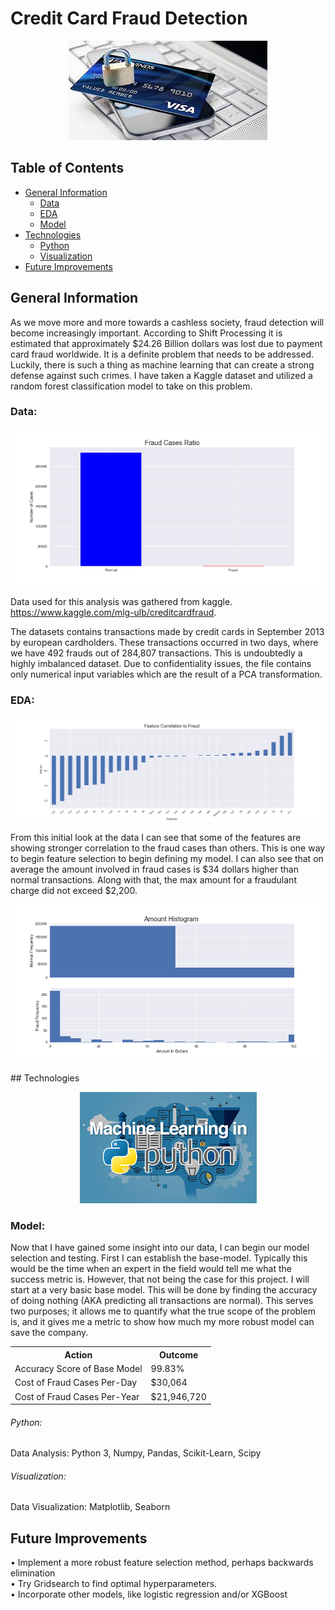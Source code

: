 # Credit Card Fraud Detection
<p align="center">
  <img src="images/cc_fraud.jpg">
</p>

## Table of Contents

* [General Information](#general-information)
    * [Data](#data)
    * [EDA](#eda)
    * [Model](#model)
* [Technologies](#technologies)
    * [Python](#python)
    * [Visualization](#visualization)
* [Future Improvements](#future-improvements)


## General Information
As we move more and more towards a cashless society, fraud detection will become increasingly important.  According to Shift Processing it is estimated that approximately $24.26 Billion dollars was lost due to payment card fraud worldwide.  It is a definite problem that needs to be addressed.  Luckily, there is such a thing as machine learning that can create a strong defense against such crimes.  I have taken a Kaggle dataset and utilized a random forest classification model to take on this problem.     

### Data:
<p align="center">
  <img src="images/fraud_case_ratio.png">
</p>

Data used for this analysis was gathered from kaggle. https://www.kaggle.com/mlg-ulb/creditcardfraud.

The datasets contains transactions made by credit cards in September 2013 by european cardholders. 
These transactions occurred in two days, where we have 492 frauds out of 284,807 transactions.  This is undoubtedly a highly imbalanced dataset. Due to confidentiality issues, the file contains only numerical input variables which are the result of a PCA transformation. 

### EDA:
<p align="center">
  <img src="images/fraud_corr.png">
</p>
From this initial look at the data I can see that some of the features are showing stronger correlation to the fraud cases than others. This is one way to begin feature selection to begin defining my model. I can also see that on average the amount involved in fraud cases is $34 dollars higher than normal transactions. Along with that, the max amount for a fraudulant charge did not exceed $2,200.
<p align="center">
  <img src="images/amount_histogram.png">
</p>
## Technologies
<p align="center">
  <img src="images/ml.jpg">
</p>

### Model:
Now that I have gained some insight into our data, I can begin our model selection and testing. First I can establish the base-model. Typically this would be the time when an expert in the field would tell me what the success metric is. However, that not being the case for this project. I will start at a very basic base model. This will be done by finding the accuracy of doing nothing (AKA predicting all transactions are normal). This serves two purposes; it allows me to quantify what the true scope of the problem is, and it gives me a metric to show how much my more robust model can save the company.

<TABLE align="Center">
   <TR>    
       <TH>Action</TH>
       <TH>Outcome</TH>
   </TR>
   <TR>
      <TD>Accuracy Score of Base Model</TD>
      <TD>99.83%</TD>
   </TR>
   <TR>
      <TD>Cost of Fraud Cases Per-Day</TD>
      <TD>$30,064</TD>
   </TR>
   <TR>
      <TD>Cost of Fraud Cases Per-Year</TD>
      <TD>$21,946,720</TD>
   </TR> 
</TABLE>

###### Python:
Data Analysis: Python 3, Numpy, Pandas, Scikit-Learn, Scipy<br>

###### Visualization:
Data Visualization: Matplotlib, Seaborn

## Future Improvements
• Implement a more robust feature selection method, perhaps backwards elimination<br>
• Try Gridsearch to find optimal hyperparameters.<br>
• Incorporate other models, like logistic regression and/or XGBoost<br>

